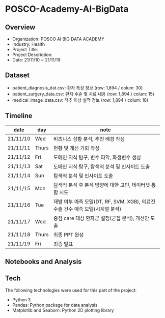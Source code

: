 # POSCO-Academy-AI-BigData
## Overview
- Organization: POSCO AI BIG DATA ACADEMY
- Industry: Health
- Project Title: 
- Project Descriotion:
- Date: 21/11/10 ~ 21/11/19

## Dataset
- patient_diagnosis_dat.csv: 환자 특성 정보 (row: 1,894 / colum: 30)
- patient_surgery_data.csv: 환자 수술 및 치료 내용 (row: 1,894 / colum: 15)
- medical_image_data.csv: 척추 이상 실적 정보 (row: 1,894 / colum: 18)


## Timeline

date | day | note
----- | ----- | -----
21/11/10 | Wed | 비즈니스 상황 분석, 추진 배경 작성
21/11/11 | Thurs | 현황 및 개선 기회 작성
21/11/12 | Fri | 도메인 지식 탐구, 변수 파악, 파생변수 생성
21/11/13 | Sat | 도메인 지식 탐구, 탐색적 분석 및 인사이트 도출
21/11/14 | Sun | 탐색적 분석 및 인사이트 도출
21/11/15 | Mon | 탐색적 분석 후 분석 방향에 대한 고민, 데이터셋 통합 시도
21/11/16 | Tue | 재발 여부 예측 모델(DT, RF, SVM, XGB), 의료진 수술 건수 예측 모델(시계열 분석)
21/11/17 | Wed | 중점 care 대상 환자군 설정(군집 분석), 개선안 도출
21/11/18 | Thurs | 최종 PPT 완성
21/11/19 | Fri | 최종 발표

## Notebooks and Analysis


## Tech
The following technologies were used for this part of the project:
- Python 3
- Pandas: Python package for data analysis
- Matplotlib and Seaborn: Python 2D plotting library
